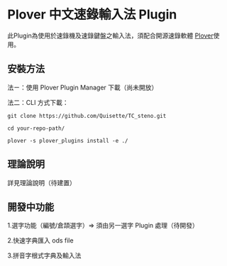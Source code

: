 # Plover 中文速錄輸入法 Plugin

此Plugin為使用於速錄機及速錄鍵盤之輸入法，須配合開源速錄軟體 [Plover](https://github.com/openstenoproject/plover)使用。

## 安裝方法

法ㄧ：使用 Plover Plugin Manager 下載（尚未開放）

法二：CLI 方式下載：

`git clone https://github.com/Quisette/TC_steno.git `

`cd your-repo-path/` 

`plover -s plover_plugins install -e ./ `

## 理論說明

詳見理論說明（待建置）

## 開發中功能

1.選字功能（編號/倉頡選字）=> 須由另一選字 Plugin 處理（待開發）

2.快速字典匯入 ods file

3.拼音字根式字典及輸入法

